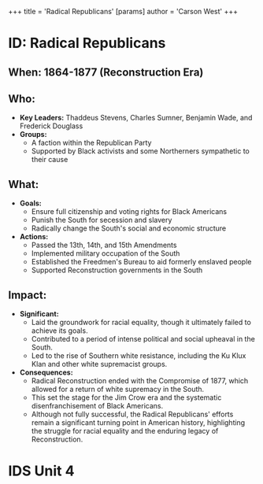 +++
 title = 'Radical Republicans'
[params]
	author = 'Carson West'
+++
# ID: Radical Republicans 

## When: 1864-1877 (Reconstruction Era) 

## Who: 
- **Key Leaders:** Thaddeus Stevens, Charles Sumner, Benjamin Wade,  and  Frederick Douglass
- **Groups:**
    - A faction within the Republican Party 
    - Supported by Black activists and some Northerners sympathetic to their cause 

## What: 
- **Goals:**
    - Ensure full citizenship and voting rights for Black Americans
    - Punish the South for secession and slavery
    - Radically change the South's social and economic structure 
- **Actions:**
    - Passed the 13th, 14th, and 15th Amendments 
    - Implemented military occupation of the South
    - Established the Freedmen's Bureau to aid formerly enslaved people 
    - Supported Reconstruction governments in the South 

## Impact: 
- **Significant:**
    - Laid the groundwork for racial equality, though it ultimately failed to achieve its goals.
    - Contributed to a period of intense political and social upheaval in the South.
    - Led to the rise of Southern white resistance, including the Ku Klux Klan and other white supremacist groups.
- **Consequences:** 
    - Radical Reconstruction ended with the Compromise of 1877, which allowed for a return of white supremacy in the South. 
    - This set the stage for the Jim Crow era and the systematic disenfranchisement of Black Americans. 
    - Although not fully successful, the Radical Republicans' efforts remain a significant turning point in American history, highlighting the struggle for racial equality and the enduring legacy of Reconstruction. 

# IDS Unit 4